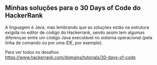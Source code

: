 ## Minhas soluções para o 30 Days of Code do HackerRank

A linguagem é Java, mas lembrando que as soluções estão na estrutura exigida no editor de código do Hackerrank, sendo assim tem algumas diferenças entre um código Java executável no sistema operacional (pela linha de comando ou por uma IDE, por exemplo).

Para ver todos os desafios: https://www.hackerrank.com/domains/tutorials/30-days-of-code
